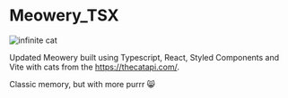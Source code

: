 # Meowery_TSX
![infinite cat](https://media.giphy.com/media/I8KtXBQxlfC3tGnRYj/giphy.gif)


Updated Meowery built using Typescript, React, Styled Components and Vite with cats from the https://thecatapi.com/.

Classic memory, but with more purrr :smile_cat:


